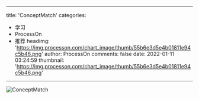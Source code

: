 
---
title: 'ConceptMatch'
categories: 
 - 学习
 - ProcessOn
 - 推荐
headimg: 'https://img.processon.com/chart_image/thumb/55b6e3d5e4b01811e94c5b46.png'
author: ProcessOn
comments: false
date: 2022-01-11 03:24:59
thumbnail: 'https://img.processon.com/chart_image/thumb/55b6e3d5e4b01811e94c5b46.png'
---

<div>   
<img class="thumb" alt="ConceptMatch" src="https://img.processon.com/chart_image/thumb/55b6e3d5e4b01811e94c5b46.png" referrerpolicy="no-referrer">
<p></p>  
</div>
            